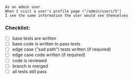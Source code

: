 ```
As an admin user
When I visit a user's profile page ("/admin/users/5")
I see the same information the user would see themselves
```

### Checklist:

- [ ] base tests are written
- [ ] base code is written to pass tests
- [ ] edge case ("sad path") tests written (if required)
- [ ] edge case code written (if required)
- [ ] code is reviewed
- [ ] branch is merged
- [ ] all tests still pass
